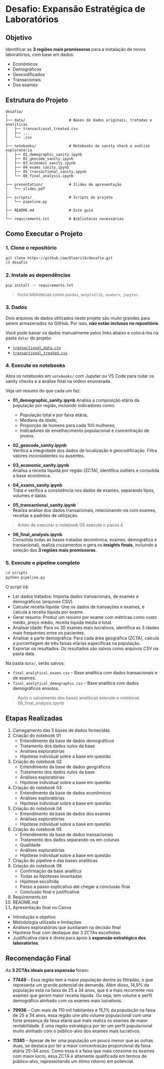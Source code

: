# Desafio: Expansão Estratégica de Laboratórios

## Objetivo

Identificar as **3 regiões mais promissoras** para a instalação de novos laboratórios, com base em dados:
- Econômicos
- Demográficos
- Geocodificados
- Transacionais
- Dos exames


## Estrutura do Projeto

```
desafio/
│
├── data/                    # Bases de dados originais, tratadas e analíticas
│   ├── transactional_treated.csv
│   ├── ...
│   └── .csv
│
├── notebooks/               # Notebooks de sanity check e análise exploratória
│   ├── 01_demographic_sanity.ipynb
│   ├── 02_geocode_sanity.ipynb
│   ├── 03_economic_sanity.ipynb
│   ├── 04_exams_sanity.ipynb
│   ├── 05_transactional_sanity.ipynb
│   └── 06_final_analysis.ipynb
│
├── presentation/            # Slides de apresentação
│   └── slides.pdf
│
├── scripts/                 # Scripts do projeto
│   └── pipeline.py
│
├── README.md                # Este guia
│
└── requirements.txt         # Bibliotecas necessárias
```


## Como Executar o Projeto

### 1. Clone o repositório

```bash
git clone https://github.com/Oleari19/desafio.git
cd desafio
```

### 2. Instale as dependências

```bash
pip install -r requirements.txt
```

> Inclui bibliotecas como `pandas`, `matplotlib`, `seaborn`, `jupyter`.

### 3. Dados

Dois arquivos de dados utilizados neste projeto são muito grandes para serem armazenados no GitHub. Por isso, **não estão inclusos no repositório**.

Você pode baixar os dados manualmente pelos links abaixo e colocá-los na pasta `data/` do projeto:

- [`transactional_data.csv`](https://drive.google.com/drive/folders/1kxSRQKKmgQ-6XDxC0c87J0SMR9TFpTY3?usp=drive_link)
- [`transactional_treated.csv`](https://drive.google.com/drive/folders/1kxSRQKKmgQ-6XDxC0c87J0SMR9TFpTY3?usp=drive_link)
  

### 4. Execute os notebooks

Abra os notebooks em `notebooks/` com Jupyter ou VS Code para rodar os sanity checks e a análise final na ordem enumerada.

Veja um resumo do que cada um faz:

- **01_demographic_sanity.ipynb**
  Analisa a composição etária da população por região, incluindo indicadores como:
  - População total e por faixa etária;
  - Mediana da idade;
  - Proporção de homens para cada 100 mulheres;
  - Indicadores de envelhecimento populacional e concentração de jovens.

- **02_geocode_sanity.ipynb**  
  Verifica a integridade dos dados de localização e geocodificação. Filtra valores inconsistentes ou ausentes.

- **03_economic_sanity.ipynb**  
  Analisa a receita líquida por região (ZCTA), identifica outliers e consolida a base econômica.

- **04_exams_sanity.ipynb**  
  Trata e verifica a consistência nos dados de exames, separando tipos, volumes e datas.

- **05_transactional_sanity.ipynb**  
  Realiza análise dos dados transacionais, relacionando-os com exames, receitas e padrões de utilização.

> Antes de executar o notebook 06 execute o passo 4

- **06_final_analysis.ipynb**  
  Consolida todas as bases tratadas (econômica, exames, demográfica e transacional), realiza cruzamentos e gera os **insights finais**, incluindo a seleção das **3 regiões mais promissoras**.


### 5. Execute o pipeline completo

```bash
cd scripts
python pipeline.py
```

O script irá:
- Ler dados tratados: Importa dados transacionais, de exames e demográficos (arquivos CSV).
- Calcular receita líquida: Une os dados de transações e exames, e calcula a receita líquida por exame.
- Gerar resumo: Produz um resumo por exame com métricas como custo médio, preço médio, receita líquida média e total.
- Analisar idade: Para os 30 exames mais lucrativos, identifica as 3 idades mais frequentes entre os pacientes.
- Analisar a parte demográfica: Para cada área geográfica (ZCTA), calcula a porcentagem de três faixas etárias específicas na população.
- Exportar os resultados: Os resultados são salvos como arquivos CSV na pasta data.


Na pasta `data/`, serão salvos:

- `final_analytical_exams.csv` – Base analítica com dados transacionais e de exames.
- `final_analytical_demographic.csv` – Base analítica com dados demográficos enxutos.

> Após o salvamento das bases analíticas execute o notebook 06_final_analysis.ipynb


## Etapas Realizadas

1. Carregamento das 5 bases de dados fornecidas
2. Criação do notebook 01
    - Entendimento da base de dados demográficos
    - Tratamento dos dados nulos da base
    - Análises exploratórias
    - Hipótese individual sobre a base em questão
3. Criação do notebook 02
    - Entendimento da base de dados geográficos
    - Tratamento dos dados nulos da base
    - Análises exploratórias
    - Hipótese individual sobre a base em questão
4. Criação do notebook 03
    - Entendimento da base de dados econômicos
    - Análises exploratórias
    - Hipótese individual sobre a base em questão
5. Criação do notebook 04
    - Entendimento da base de dados dos exames
    - Análises exploratórias
    - Hipótese individual sobre a base em questão
6. Criação do notebook 05
    - Entendimento da base de dados transacionais
    - Tratamento dos dados separando-os em colunas
    - Qualidade
    - Análises exploratórias
    - Hipótese individual sobre a base em questão
7. Criação do pipeline e das bases analíticas
8. Criação do notebook 06
    - Confirmação da base analítica
    - Todas as hipóteses levantadas
    - Hipótese escolhida
    - Passo a passo explicativo até chegar a conclusão final
    - Conclusão final e justificativa
9. Requirements.txt
10. README.md
11. Apresentação final no Canva 
- Introdução e objetivo
- Metodologia utilizada e limitações
- Análises exploratórias que auxiliaram na decisão final
- Hipótese final com destaque das 3 ZCTAs escolhidas.
- Justificativa clara e direta para apoio à **expansão estratégica dos laboratórios**.


## Recomendação Final

As **3 ZCTAs ideais para expansão** foram:

- **77449** – Essa região tem a maior população dentre as filtradas, o que representa um grande potencial de demanda. Além disso, 14,9% da população está na faixa de 25 a 34 anos, que é a mais recorrente nos exames que geram maior receita líquida. Ou seja, tem volume e perfil demográfico alinhado com os exames mais lucrativos.

- **79936** – Com mais de 110 mil habitantes e 15,1% da população na faixa de 25 a 34 anos, essa região une alto volume populacional com uma forte presença da faixa etária que mais realiza os exames de maior rentabilidade. É uma região estratégica por ter um perfil populacional muito alinhado com o público-alvo dos exames mais lucrativos.

- **11385** – Apesar de ter uma população um pouco menor que as outras duas, se destaca por ter a maior concentração proporcional da faixa etária 25–34 anos. Como essa é a faixa que mais consome os exames com maior lucro, essa ZCTA é altamente qualificada em termos de público-alvo, representando um ótimo retorno em potencial.
